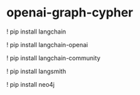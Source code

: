 # openai-graph-cypher

! pip install langchain

! pip install langchain-openai

! pip install langchain-community

! pip install langsmith

! pip install neo4j

